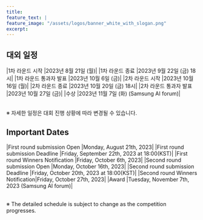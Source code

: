 ```yaml
---
title:
feature_text: |
feature_image: "/assets/logos/banner_white_with_slogan.png"
excerpt:
---
```

## 대외 일정

|1차 라운드 시작       |2023년 8월 21일 (월)|
|1차 라운드 종료       |2023년 9월 22일 (금) 18시|
|1차 라운드 통과자 발표 |2023년 10월 6일 (금)|
|2차 라운드 시작       |2023년 10월 16일 (월)|
|2차 라운드 종료       |2023년 10월 20일 (금) 18시|
|2차 라운드 통과자 발표 |2023년 10월 27일 (금)|
|수상                  |2023년 11월 7일 (화) (Samsung AI forum)|

<br>
※ 자세한 일정은 대회 진행 상황에 따라 변경될 수 있습니다.
<br>

## Important Dates

|First round submission Open      |Monday, August 21th, 2023|
|First round submission Deadline  |Friday, September 22th, 2023 at 18:00(KST)|
|First round Winners Notification |Friday, October 6th, 2023|
|Second round submission Open     |Monday, October 16th, 2023|
|Second round submission Deadline |Friday, October 20th, 2023 at 18:00(KST)|
|Second round Winners Notification|Friday, October 27th, 2023|
|Award                            |Tuesday, November 7th, 2023 (Samsung AI forum)|

<br>
※ The detailed schedule is subject to change as the competition progresses.
